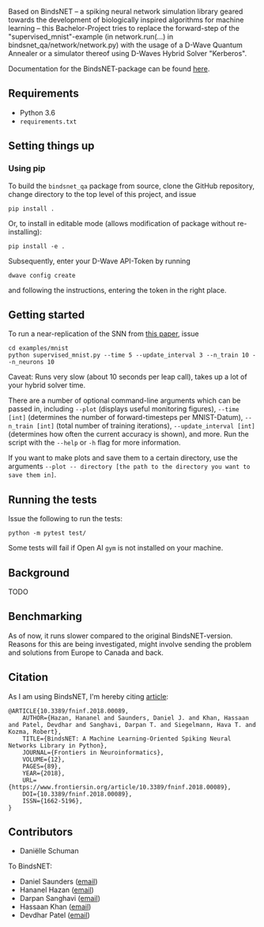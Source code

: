 Based on BindsNET – a spiking neural network simulation library geared towards the development of biologically inspired algorithms for machine learning – this Bachelor-Project tries to replace the forward-step of the "supervised_mnist"-example (in network.run(...) in bindsnet_qa/network/network.py) with the usage of a D-Wave Quantum Annealer or a simulator thereof using D-Waves Hybrid Solver "Kerberos".

Documentation for the BindsNET-package can be found [here](https://bindsnet-docs.readthedocs.io).

## Requirements

- Python 3.6
- `requirements.txt`

## Setting things up

### Using pip
To build the `bindsnet_qa` package from source, clone the GitHub repository, change directory to the top level of this project, and issue

```
pip install .
```

Or, to install in editable mode (allows modification of package without re-installing):

```
pip install -e .
```

Subsequently, enter your D-Wave API-Token by running
```
dwave config create
```
and following the instructions, entering the token in the right place.

## Getting started

To run a near-replication of the SNN from [this paper](https://www.frontiersin.org/articles/10.3389/fncom.2015.00099/full), issue

```
cd examples/mnist
python supervised_mnist.py --time 5 --update_interval 3 --n_train 10 --n_neurons 10
```

Caveat: Runs very slow (about 10 seconds per leap call), takes up a lot of your hybrid solver time.

There are a number of optional command-line arguments which can be passed in, including `--plot` (displays useful monitoring figures), `--time [int]` (determines the number of forward-timesteps per MNIST-Datum),  `--n_train [int]` (total number of training iterations), `--update_interval [int]` (determines how often the current accuracy is shown), and more. 
Run the script with the `--help` or `-h` flag for more information.

If you want to make plots and save them to a certain directory, use the arguments `--plot -- directory [the path to the directory you want to save them in]`.

## Running the tests

Issue the following to run the tests:

```
python -m pytest test/
```

Some tests will fail if Open AI `gym` is not installed on your machine.

## Background
TODO

## Benchmarking
As of now, it runs slower compared to the original BindsNET-version. Reasons for this are being investigated, might involve sending the problem and solutions from Europe to Canada and back.

## Citation

As I am using BindsNET, I'm hereby citing [article](https://www.frontiersin.org/article/10.3389/fninf.2018.00089):

```
@ARTICLE{10.3389/fninf.2018.00089,
	AUTHOR={Hazan, Hananel and Saunders, Daniel J. and Khan, Hassaan and Patel, Devdhar and Sanghavi, Darpan T. and Siegelmann, Hava T. and Kozma, Robert},   
	TITLE={BindsNET: A Machine Learning-Oriented Spiking Neural Networks Library in Python},      
	JOURNAL={Frontiers in Neuroinformatics},      
	VOLUME={12},      
	PAGES={89},     
	YEAR={2018}, 
	URL={https://www.frontiersin.org/article/10.3389/fninf.2018.00089},       
	DOI={10.3389/fninf.2018.00089},      
	ISSN={1662-5196},
}

```

## Contributors
- Daniëlle Schuman

To BindsNET:
- Daniel Saunders ([email](mailto:djsaunde@cs.umass.edu))
- Hananel Hazan ([email](mailto:hananel@hazan.org.il))
- Darpan Sanghavi ([email](mailto:dsanghavi@cs.umass.edu))
- Hassaan Khan ([email](mailto:hqkhan@umass.edu))
- Devdhar Patel ([email](mailto:devdharpatel@cs.umass.edu))